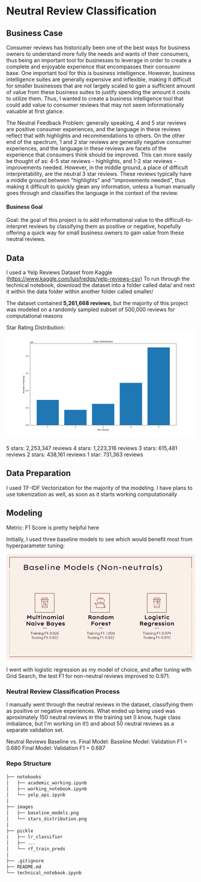 # Neutral Review Classification

## Business Case
Consumer reviews has historically been one of the best ways for business owners to understand more fully the needs and wants of their consumers, thus being an important tool for businesses to leverage in order to create a complete and enjoyable experience that encompasses their consuemr base. One important tool for this is business intelligence. However, business intelligence suites are generally expensive and inflexible, making it difficult for smaller businesses that are not largely scaled to gain a sufficient amount of value from these business suites to justify spending the amount it costs to utilize them. Thus, I wanted to create a business intelligence tool that could add value to consumer reviews that may not seem informationally valuable at first glance. 

The Neutral Feedback Problem: generally speaking, 4 and 5 star reviews are positive consumer experiences, and the language in these reviews reflect that with highlights and recommendations to others. On the other end of the spectrum, 1 and 2 star reviews are generally negative consumer experiences, and the language in these reviews are facets of the experience that consumers think should be improved. This can more easily be thought of as: 4-5 star reviews - highlights, and 1-2 star reviews - improvements needed. However, in the middle ground, a place of difficult interpretability, are the neutral 3 star reviews. These reviews typically have a middle ground between "highlights" and "improvements needed", thus making it difficult to quickly glean any information, unless a human manually goes through and classifies the language in the context of the review. 

#### Business Goal
Goal: the goal of this project is to add informational value to the difficult-to-interpret reviews by classifying them as positive or negative, hopefully offering a quick way for small business owners to gain value from these neutral reviews. 

## Data 
I used a Yelp Reviews Dataset from Kaggle (https://www.kaggle.com/luisfredgs/yelp-reviews-csv)
To run through the technical notebook, download the dataset into a folder called data/ and next it within the data folder within another folder called smaller/

The dataset contained **5,261,668 reviews**, but the majority of this project was modeled on a randomly sampled subset of 500,000 reviews for computational reasons

Star Rating Distribution: 
![](images/stars_distribution.png)

5 stars: 2,253,347 reviews
4 stars: 1,223,316 reviews
3 stars: 615,481 reviews
2 stars: 438,161 reviews
1 star: 731,363 reviews

## Data Preparation
I used TF-IDF Vectorization for the majority of the modeling. I have plans to use tokenization as well, as soon as it starts working computationally

## Modeling
Metric: F1 Score is pretty helpful here

Initially, I used three baseline models to see which would benefit most from hyperparameter tuning: 

![](images/baseline_models.png)

I went with logistic regression as my model of choice, and after tuning with Grid Search, the test F1 for non-neutral reviews improved to 0.971. 

### Neutral Review Classification Process

I manually went through the neutral reviews in the dataset, classifying them as positive or negative experiences. What ended up being used was aproximately 150 neutral reviews in the training set (I know, huge class imbalance, but I'm working on it!) and about 50 neutral reviews as a separate validation set. 

Neutral Reviews Baseline vs. Final Model: 
Baseline Model: Validation F1 = 0.680
Final Model: Validation F1 = 0.687

### Repo Structure
```
├── notebooks
│   ├── academic_working.ipynb
│   ├── working_notebook.ipynb
│   └── yelp_api.ipynb
|
├── images
│   ├── baseline_models.png
│   └── stars_distribution.png
|
├── pickle
|   ├── lr_classifier
│   ├── ...
│   └── rf_train_preds
|
├── .gitignore
├── README.md
└── technical_notebook.ipynb
